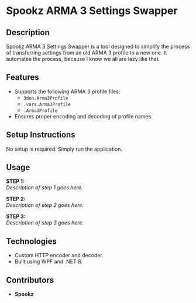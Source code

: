 # Spookz ARMA 3 Settings Swapper

## Description
Spookz ARMA 3 Settings Swapper is a tool designed to simplify the process of transferring settings from an old ARMA 3 profile to a new one. It automates the process, because I know we all are lazy like that.

## Features
- Supports the following ARMA 3 profile files:
  - `3den.Arma3Profile`
  - `.vars.Arma3Profile`
  - `.Arma3Profile`
- Ensures proper encoding and decoding of profile names.

## Setup Instructions
No setup is required. Simply run the application.

## Usage
**STEP 1:**  
_Description of step 1 goes here._

**STEP 2:**  
_Description of step 2 goes here._

**STEP 3:**  
_Description of step 3 goes here._

## Technologies
- Custom HTTP encoder and decoder.
- Built using WPF and .NET 8.

## Contributors
- **Spookz**